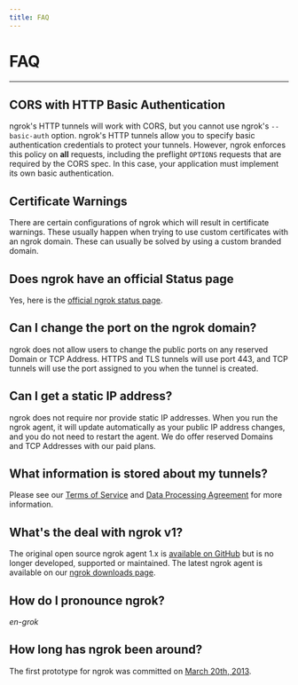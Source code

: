 ```yaml
---
title: FAQ
---
```


# FAQ

---

## CORS with HTTP Basic Authentication

ngrok's HTTP tunnels will work with CORS, but you cannot use ngrok's `--basic-auth` option. ngrok's HTTP tunnels allow you to specify basic authentication credentials to protect your tunnels. However, ngrok enforces this policy on **all** requests, including the preflight `OPTIONS` requests that are required by the CORS spec. In this case, your application must implement its own basic authentication.

## Certificate Warnings

There are certain configurations of ngrok which will result in certificate warnings. These usually happen when trying to use custom certificates with an ngrok domain. These can usually be solved by using a custom branded domain.

## Does ngrok have an official Status page

Yes, here is the [official ngrok status page](https://status.ngrok.com).

## Can I change the port on the ngrok domain?

ngrok does not allow users to change the public ports on any reserved Domain or TCP Address. HTTPS and TLS tunnels will use port 443, and TCP tunnels will use the port assigned to you when the tunnel is created.

## Can I get a static IP address?

ngrok does not require nor provide static IP addresses. When you run the ngrok agent, it will update automatically as your public IP address changes, and you do not need to restart the agent. We do offer reserved Domains and TCP Addresses with our paid plans.

## What information is stored about my tunnels?

Please see our [Terms of Service](https://ngrok.com/tos) and [Data Processing Agreement](https://ngrok.com/dpa) for more information.

## What's the deal with ngrok v1?

The original open source ngrok agent 1.x is [available on GitHub](https://github.com/inconshreveable/ngrok) but is no longer developed, supported or maintained. The latest ngrok agent is available on our [ngrok downloads page](https://ngrok.com/download).

## How do I pronounce ngrok?

_en-grok_

## How long has ngrok been around?

The first prototype for ngrok was committed on [March 20th, 2013](https://github.com/inconshreveable/ngrok/commit/8f4795ecac7f92c6b5a8c8970c65f26e5315fe4e).
